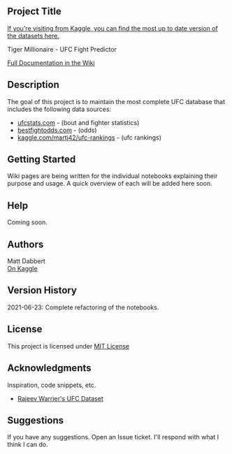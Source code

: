 ## Project Title

[If you're visiting from Kaggle, you can find the most up to date version of the datasets here.](https://github.com/andrewritchie05/tiger-millionaire/tree/master/data/kaggle_data)

Tiger Millionaire - UFC Fight Predictor

[Full Documentation in the Wiki](https://github.com/shortlikeafox/tiger-millionaire/wiki)

## Description

The goal of this project is to maintain the most complete UFC database that includes the following data sources:
* [ufcstats.com](http://ufcstats.com/statistics/events/completed) - (bout and fighter statistics)
* [bestfightodds.com](https://www.bestfightodds.com/) - (odds)
* [kaggle.com/martj42/ufc-rankings](https://www.kaggle.com/martj42/ufc-rankings) - (ufc rankings)

## Getting Started

Wiki pages are being written for the individual notebooks explaining their purpose and usage.  A quick overview of each will be added here soon.


## Help

Coming soon.

## Authors

Matt Dabbert  
[On Kaggle](https://www.kaggle.com/mdabbert)

## Version History

2021-06-23:  Complete refactoring of the notebooks.

## License

This project is licensed under [MIT License](https://github.com/shortlikeafox/tiger-millionaire/blob/master/LICENSE)

## Acknowledgments

Inspiration, code snippets, etc.
* [Rajeev Warrier's UFC Dataset](https://www.kaggle.com/rajeevw/ufcdata)

## Suggestions

If you have any suggestions.  Open an Issue ticket.  I'll respond with what I think I can do.
